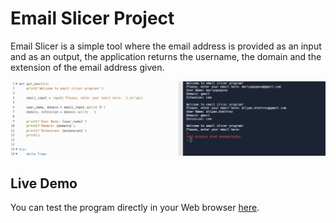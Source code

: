 # Email Slicer Project


Email Slicer is a simple tool where the email address is provided as an input and as an output, the application returns
the username, the domain and the extension of the email address given.

![email](images/email_slicer.PNG)

## Live Demo

You can test the program directly in your Web browser [here](https://replit.com/@mpopova/EmailSlicer#main.py).
